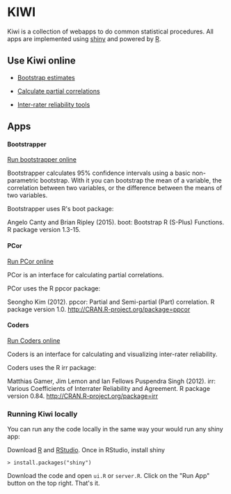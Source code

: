 KIWI
====

Kiwi is a collection of webapps to do common statistical procedures. All apps are implemented using [shiny](http://shiny.rstudio.com/) and powered by [R](http://www.r-project.org/).

## Use Kiwi online

* [Bootstrap estimates](http://jjara.shinyapps.io/Bootstrapper/)

* [Calculate partial correlations](http://jjara.shinyapps.io/PCor/)

* [Inter-rater reliability tools](http://jjara.shinyapps.io/Coders/)


## Apps

#### Bootstrapper

[Run bootstrapper online](http://jjara.shinyapps.io/Bootstrapper/)

Bootstrapper calculates 95% confidence intervals using a basic non-parametric bootstrap. With it you can bootstrap the mean of a variable, the correlation between two variables, or the difference between the means of two variables.

Bootstrapper uses R's boot package:

Angelo Canty and Brian Ripley (2015). boot: Bootstrap R (S-Plus) Functions. R package version 1.3-15.

#### PCor

[Run PCor online](http://jjara.shinyapps.io/PCor/)

PCor is an interface for calculating partial correlations.

PCor uses the R ppcor package:

Seongho Kim (2012). ppcor: Partial and Semi-partial (Part) correlation. R package version 1.0.
  http://CRAN.R-project.org/package=ppcor

#### Coders

[Run Coders online](http://jjara.shinyapps.io/Coders/)

Coders is an interface for calculating and visualizing inter-rater reliability.

Coders uses the R irr package:

Matthias Gamer, Jim Lemon and Ian Fellows Puspendra Singh (2012). irr: Various Coefficients of Interrater Reliability and Agreement. R package version 0.84. http://CRAN.R-project.org/package=irr

### Running Kiwi locally

You can run any the code locally in the same way your would run any shiny app:

Download [R](http://cran.r-project.org/mirrors.html) and [RStudio](http://www.rstudio.com/). Once in RStudio, install shiny

```
> install.packages("shiny")
```

Download the code and open `ui.R` or `server.R`. Click on the "Run App" button on the top right. That's it.